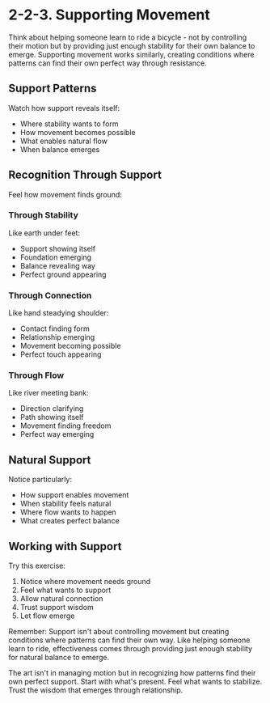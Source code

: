# 2-2-3. Supporting Movement

Think about helping someone learn to ride a bicycle - not by controlling their motion but by providing just enough stability for their own balance to emerge. Supporting movement works similarly, creating conditions where patterns can find their own perfect way through resistance.

## Support Patterns

Watch how support reveals itself:

* Where stability wants to form
* How movement becomes possible
* What enables natural flow
* When balance emerges

## Recognition Through Support

Feel how movement finds ground:

### Through Stability

Like earth under feet:

* Support showing itself
* Foundation emerging
* Balance revealing way
* Perfect ground appearing

### Through Connection

Like hand steadying shoulder:

* Contact finding form
* Relationship emerging
* Movement becoming possible
* Perfect touch appearing

### Through Flow

Like river meeting bank:

* Direction clarifying
* Path showing itself
* Movement finding freedom
* Perfect way emerging

## Natural Support

Notice particularly:

* How support enables movement
* When stability feels natural
* Where flow wants to happen
* What creates perfect balance

## Working with Support

Try this exercise:

1. Notice where movement needs ground
2. Feel what wants to support
3. Allow natural connection
4. Trust support wisdom
5. Let flow emerge

Remember: Support isn't about controlling movement but creating conditions where patterns can find their own way. Like helping someone learn to ride, effectiveness comes through providing just enough stability for natural balance to emerge.

The art isn't in managing motion but in recognizing how patterns find their own perfect support. Start with what's present. Feel what wants to stabilize. Trust the wisdom that emerges through relationship.
